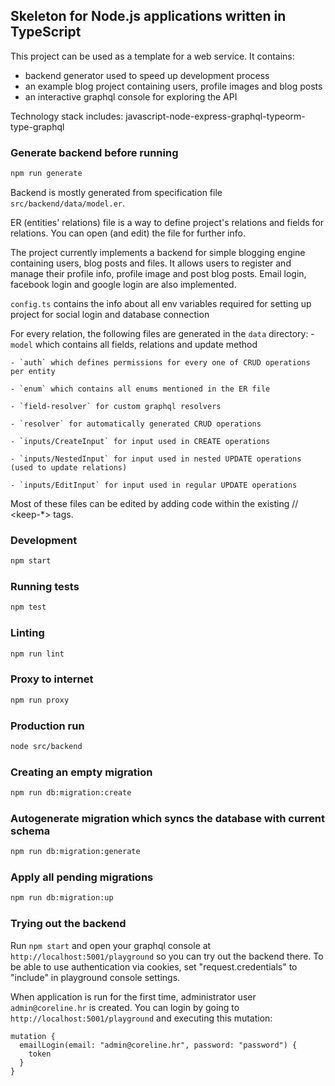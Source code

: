## Skeleton for Node.js applications written in TypeScript

This project can be used as a template for a web service.
It contains:
  - backend generator used to speed up development process
  - an example blog project containing users, profile images and blog posts
  - an interactive graphql console for exploring the API

Technology stack includes: javascript-node-express-graphql-typeorm-type-graphql

### Generate backend before running
```bash
npm run generate
```

Backend is mostly generated from specification file `src/backend/data/model.er`.

ER (entities' relations) file is a way to define project's relations and fields for relations.
You can open (and edit) the file for further info.

The project currently implements a backend for simple blogging engine containing users, blog posts and files.
It allows users to register and manage their profile info, profile image and post blog posts.
Email login, facebook login and google login are also implemented.

`config.ts` contains the info about all env variables required for setting up project for social login and database connection

For every relation, the following files are generated in the `data` directory:
    - `model` which contains all fields, relations and update method
    
    - `auth` which defines permissions for every one of CRUD operations per entity
    
    - `enum` which contains all enums mentioned in the ER file
    
    - `field-resolver` for custom graphql resolvers
    
    - `resolver` for automatically generated CRUD operations
    
    - `inputs/CreateInput` for input used in CREATE operations
    
    - `inputs/NestedInput` for input used in nested UPDATE operations (used to update relations)
    
    - `inputs/EditInput` for input used in regular UPDATE operations

Most of these files can be edited by adding code within the existing // <keep-*> tags.

### Development
```bash
npm start
```

### Running tests
```bash
npm test
```

### Linting
```bash
npm run lint
```

### Proxy to internet
```bash
npm run proxy
```

### Production run
```bash
node src/backend
```

### Creating an empty migration
```bash
npm run db:migration:create
```

### Autogenerate migration which syncs the database with current schema
```bash
npm run db:migration:generate
```

### Apply all pending migrations
```bash
npm run db:migration:up
```

### Trying out the backend
Run `npm start` and open your graphql console at `http://localhost:5001/playground` so you can try out the backend there.
To be able to use authentication via cookies, set "request.credentials" to "include" in playground console settings.

When application is run for the first time, administrator user `admin@coreline.hr` is created.
You can login by going to `http://localhost:5001/playground` and executing this mutation:
```
mutation {
  emailLogin(email: "admin@coreline.hr", password: "password") {
    token
  }
}
```
